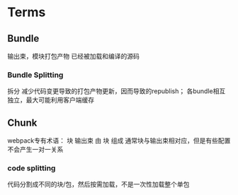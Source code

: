 # Terms

## Bundle 
输出束，模块打包产物  已经被加载和编译的源码

### Bundle Splitting 
拆分 
减少代码变更导致的打包产物更新，因而导致的republish；
各bundle相互独立，最大可能利用客户端缓存

## Chunk
webpack专有术语： 块
输出束 由 块 组成
通常块与输出束相对应，但是有些配置不会产生一对一关系

### code splitting
代码分割成不同的块/包，然后按需加载，不是一次性加载整个单包

